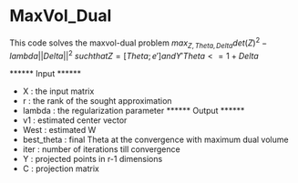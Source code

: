 # MaxVol_Dual
 
This code solves the maxvol-dual problem
       $max_{Z,Theta,Delta} det(Z)^2 - lambda ||Delta||^2$
                 $such that Z = [Theta; e'] and Y' Theta <= 1 + Delta$

                 
****** Input ******
- X      :  the input matrix
- r      :  the rank of the sought approximation
- lambda :  the regularization parameter
****** Output ******
- v1          :    estimated center vector
- West        :    estimated W
- best_theta  :    final Theta at the convergence with maximum dual volume
- iter        :    number of iterations till convergence
- Y           :    projected points in r-1 dimensions
- C           :    projection matrix

